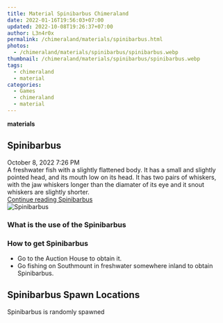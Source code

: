 ```yaml
---
title: Material Spinibarbus Chimeraland
date: 2022-01-16T19:56:03+07:00
updated: 2022-10-08T19:26:37+07:00
author: L3n4r0x
permalink: /chimeraland/materials/spinibarbus.html
photos:
  - /chimeraland/materials/spinibarbus/spinibarbus.webp
thumbnail: /chimeraland/materials/spinibarbus/spinibarbus.webp
tags:
  - chimeraland
  - material
categories:
  - Games
  - chimeraland
  - material
---
```


<section id="bootstrap-wrapper">
  <link
    rel="stylesheet"
    href="https://rawcdn.githack.com/dimaslanjaka/Web-Manajemen/870a349/css/bootstrap-5-3-0-alpha3-wrapper.css"
  />
  <div
    class="row g-0 border rounded overflow-hidden flex-md-row mb-4 shadow-sm position-relative"
  >
    <div class="col p-4 d-flex flex-column position-static">
      <strong class="d-inline-block mb-2 text-success">materials</strong>
      <h2 class="mb-0">Spinibarbus</h2>
      <div class="mb-1 text-muted">October 8, 2022 7:26 PM</div>
      <div class="mb-2 border p-1">
        A freshwater fish with a slightly flattened body. It has a small and
        slightly pointed head, and its mouth low on its head. It has two pairs
        of whiskers, with the jaw whiskers longer than the diamater of its eye
        and it snout whiskers are slightly shorter.
      </div>
      <a
        href="/chimeraland/materials/spinibarbus.html"
        class="stretched-link d-none text-primary"
        >Continue reading Spinibarbus</a
      >
    </div>
    <div class="col-auto d-none d-lg-block">
      <img
        src="/chimeraland/materials/spinibarbus/spinibarbus.webp"
        alt="Spinibarbus"
      />
    </div>
  </div>
  <div class="row">
    <div class="col-lg-6 col-12 mb-2">
      <div class="card bg-dark text-light">
        <div class="card-body">
          <h3 class="card-title">What is the use of the Spinibarbus</h3>
          <div class="card-text"><ul></ul></div>
        </div>
      </div>
    </div>
    <div class="col-lg-6 col-12 mb-2">
      <div class="card bg-dark text-light">
        <div class="card-body">
          <h3 class="card-title">How to get Spinibarbus</h3>
          <div class="card-text">
            <ul>
              <li>Go to the Auction House to obtain it.</li>
              <li>
                Go fishing on Southmount in freshwater somewhere inland to
                obtain Spinibarbus.
              </li>
            </ul>
          </div>
        </div>
      </div>
    </div>
    <div class="col-12 mb-2">
      <h2>Spinibarbus Spawn Locations</h2>
      <p>Spinibarbus is randomly spawned</p>
    </div>
  </div>
</section>
